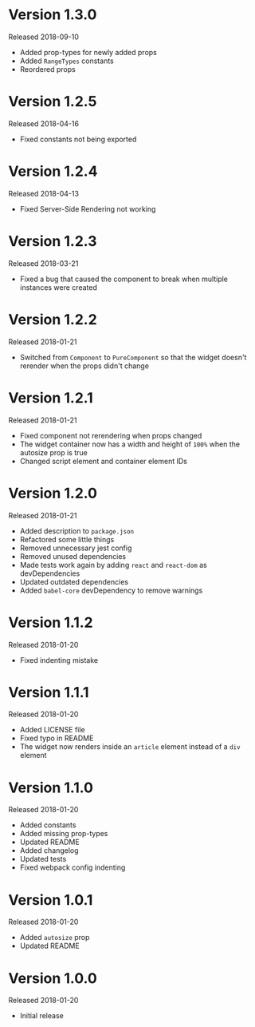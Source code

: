 # Version 1.3.0
Released 2018-09-10

- Added prop-types for newly added props
- Added `RangeTypes` constants
- Reordered props

# Version 1.2.5
Released 2018-04-16

- Fixed constants not being exported

# Version 1.2.4
Released 2018-04-13

- Fixed Server-Side Rendering not working

# Version 1.2.3
Released 2018-03-21

- Fixed a bug that caused the component to break when multiple instances were created

# Version 1.2.2
Released 2018-01-21

- Switched from `Component` to `PureComponent` so that the widget doesn't rerender when the props didn't change

# Version 1.2.1
Released 2018-01-21

- Fixed component not rerendering when props changed
- The widget container now has a width and height of `100%` when the autosize prop is true
- Changed script element and container element IDs

# Version 1.2.0
Released 2018-01-21

- Added description to `package.json`
- Refactored some little things
- Removed unnecessary jest config
- Removed unused dependencies
- Made tests work again by adding `react` and `react-dom` as devDependencies
- Updated outdated dependencies
- Added `babel-core` devDependency to remove warnings

# Version 1.1.2
Released 2018-01-20

- Fixed indenting mistake

# Version 1.1.1
Released 2018-01-20

- Added LICENSE file
- Fixed typo in README
- The widget now renders inside an `article` element instead of a `div` element

# Version 1.1.0
Released 2018-01-20

- Added constants
- Added missing prop-types
- Updated README
- Added changelog
- Updated tests
- Fixed webpack config indenting

# Version 1.0.1
Released 2018-01-20

- Added `autosize` prop
- Updated README

# Version 1.0.0
Released 2018-01-20

- Initial release
